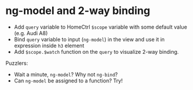 # ng-model and 2-way binding

- Add `query` variable to HomeCtrl `$scope` variable with some default value (e.g. Audi A8)
- Bind `query` variable to input (`ng-model`) in the view and use it in expression inside `h3` element
- Add `$scope.$watch` function on the `query` to visualize 2-way binding.

Puzzlers:

- Wait a minute, `ng-model`? Why not `ng-bind`?
- Can `ng-model` be assigned to a function? Try!